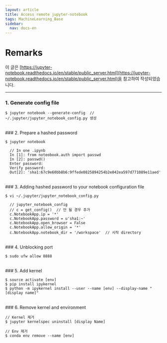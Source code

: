 ```yaml
---
layout: article
title: Access remote jupyter-notebook
tags: MachineLearning_Base
sidebar:
  nav: docs-en
---
```


# Remarks
이 글은 [https://jupyter-notebook.readthedocs.io/en/stable/public_server.html](https://jupyter-notebook.readthedocs.io/en/stable/public_server.html)을 참고하여 작성되었습니다.

<!--more-->

---

### 1. Generate config file

    $ jupyter notebook --generate-config  // ~/.jupyter/jupyter_notebook_config.py 생성

<br>
### 2. Prepare a hashed password

    $ jupyter notebook

      // In one .ipynb
      In [1]: from noteobook.auth import passwd
      In [2]: passwd()
      Enter password:
      Verify password:
      Out[2]: 'sha1:67c9e60bb8b6:9ffede0825894254b2e042ea597d771089e11aed'

<br>
### 3. Adding hashed password to your notebook configuration file

    $ vi ~/.jupyter/jupyter_notebook_config.py

      // jupyter_notebook_config
      // c = get_config()  // 안 될 경우 추가
      c.NotebookApp.ip = '*'
      c.NotebookApp.password = u'sha1:~'
      c.NotebookApp.open_browser = False
      c.NotebookApp.allow_origin = '*'
      c.NotebookApp.notebook_dir = '/workspace'  // 시작 directory

<br>
### 4. Unblocking port

    $ sudo ufw allow 8888

<br>
### 5. Add kernel

    $ source activate [env]
    $ pip install ipykernel
    $ python -m ipykernel install --user --name [env] --display-name "[display name]"

<br>
### 6. Remove kernel and environment

    // Kernel 제거
    $ jupyter kernelspec uninstall [display Name]

    // Env 제거
    $ conda env remove --name [env]

